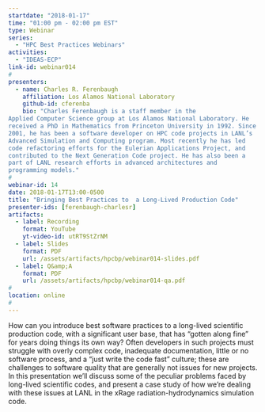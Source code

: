 ```yaml
---
startdate: "2018-01-17"
time: "01:00 pm - 02:00 pm EST"
type: Webinar
series:
  - "HPC Best Practices Webinars"
activities:
  - "IDEAS-ECP"
link-id: webinar014
#
presenters:
  - name: Charles R. Ferenbaugh
    affiliation: Los Alamos National Laboratory
    github-id: cferenba
    bio: "Charles Ferenbaugh is a staff member in the
Applied Computer Science group at Los Alamos National Laboratory. He
received a PhD in Mathematics from Princeton University in 1992. Since
2001, he has been a software developer on HPC code projects in LANL’s
Advanced Simulation and Computing program. Most recently he has led
code refactoring efforts for the Eulerian Applications Project, and
contributed to the Next Generation Code project. He has also been a
part of LANL research efforts in advanced architectures and
programming models."
#
webinar-id: 14
date: 2018-01-17T13:00-0500
title: "Bringing Best Practices to  a Long-Lived Production Code"
presenter-ids: [ferenbaugh-charlesr]
artifacts:
  - label: Recording
    format: YouTube
    yt-video-id: utRT9StZrNM
  - label: Slides
    format: PDF
    url: /assets/artifacts/hpcbp/webinar014-slides.pdf
  - label: Q&amp;A
    format: PDF
    url: /assets/artifacts/hpcbp/webinar014-qa.pdf
#
location: online
#
---
```

How can you introduce best software practices to a long-lived
scientific production code, with a significant user base, that has
“gotten along fine” for years doing things its own way? Often
developers in such projects must struggle with overly complex code,
inadequate documentation, little or no software process, and a “just
write the code fast” culture; these are challenges to software quality
that are generally not issues for new projects. In this presentation
we’ll discuss some of the peculiar problems faced by long-lived
scientific codes, and present a case study of how we’re dealing with
these issues at LANL in the xRage radiation-hydrodynamics simulation
code.
